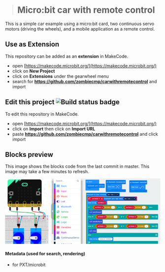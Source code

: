 
># Micro:bit car with remote control

This is a simple car example using a micro:bit card, two continuous servo motors (driving the wheels), and a mobile application as a remote control.

## Use as Extension

This repository can be added as an **extension** in MakeCode.

* open [https://makecode.microbit.org/](https://makecode.microbit.org/)
* click on **New Project**
* click on **Extensions** under the gearwheel menu
* search for **https://github.com/zombiecmp/carwithremotecontrol** and import

## Edit this project ![Build status badge](https://github.com/zombiecmp/carwithremotecontrol/workflows/MakeCode/badge.svg)

To edit this repository in MakeCode.

* open [https://makecode.microbit.org/](https://makecode.microbit.org/)
* click on **Import** then click on **Import URL**
* paste **https://github.com/zombiecmp/carwithremotecontrol** and click import

## Blocks preview

This image shows the blocks code from the last commit in master.
This image may take a few minutes to refresh.

![A rendered view of the blocks](Microbit.Car/Blocks.PNG)

#### Metadata (used for search, rendering)

* for PXT/microbit
<script src="https://makecode.com/gh-pages-embed.js"></script><script>makeCodeRender("{{ site.makecode.home_url }}", "{{ site.github.owner_name }}/{{ site.github.repository_name }}");</script>
